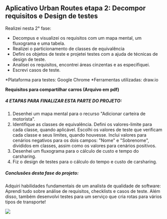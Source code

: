 ## Aplicativo Urban Routes etapa 2: Decompor requisitos e Design de testes

Realizei nesta 2° fase:

- Decompus e visualizei os requisitos com um mapa mental, um fluxograma e uma tabela.
- Realizei o particionamento de classes de equivalência
- Defini os objetos de teste e projetei testes com a ajuda de técnicas de design de teste.
- Analisei os requisitos, encontrei áreas cinzentas e as especifiquei.
- Escrevi casos de teste.

*Plataforma para testes: Google Chrome
*Ferramentas utilizadas: draw.io

**Requisitos para compartilhar carros (Arquivo em pdf)**

##### 4 ETAPAS PARA FINALIZAR ESTA PARTE DO PROJETO:

1. Desenhei um mapa mental para o recurso "Adicionar carteira de motorista".
2. Identifique as classes de equivalência.
Defini os valores-limite para cada classe, quando aplicável.
Escolhi os valores de teste que verificam cada classe e seus limites, quando houvesse.
Inclui valores para cenários negativos para os dois campos: "Nome" e "Sobrenome", divididos em classes, assim como os valores para cenários positivos.
3. Desenhei um fluxograma para o cálculo de custo e tempo do carsharing.
4. Fiz o design de testes para o cálculo do tempo e custo de carsharing.

##### Conclusões desta fase do projeto:

Adquiri habilidades fundamentais de um analista de qualidade de software: Aprendi tudo sobre análise de requisitos, checklists e casos de teste. Além disso, também desenvolvi testes para um serviço que cria rotas para vários tipos de transporte!

<img src="C:\Users\champ\OneDrive\Documentos\App-Urban-Routes\imagens\Urban Routes parte 2.png">